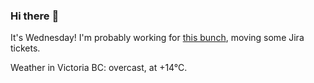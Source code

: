 ### Hi there :wave:

It's Wednesday! I'm probably working for [this bunch](https://github.com/kohofinancial), moving some Jira tickets.

Weather in Victoria BC: overcast, at +14°C.

